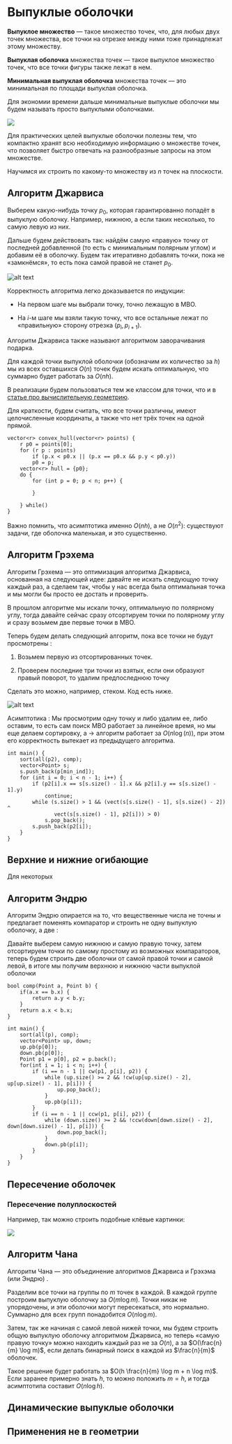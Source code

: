 # Выпуклые оболочки

**Выпуклое множество** — такое множество точек, что, для любых двух точек множества, все точки на отрезке между ними тоже принадлежат этому множеству.

**Выпуклая оболочка** множества точек — такое выпуклое множество точек, что все точки фигуры также лежат в нем.

**Минимальная выпуклая оболочка** множества точек — это минимальная по площади выпуклая оболочка.

Для экономии времени дальше минимальные выпуклые оболочки мы будем называть просто выпуклыми оболочками.

![](https://upload.wikimedia.org/wikipedia/commons/thumb/d/de/ConvexHull.svg/220px-ConvexHull.svg.png)

Для практических целей выпуклые оболочки полезны тем, что компактно хранят  всю необходимую информацию о множестве точек, что позволяет быстро отвечать на разнообразные запросы на этом множестве.

Научимся их строить по какому-то множеству из $n$ точек на плоскости.

## Алгоритм Джарвиса

Выберем какую-нибудь точку $p_0$, которая гарантированно попадёт в выпуклую оболочку. Например, нижнюю, а если таких несколько, то самую левую из них.

Дальше будем действовать так: найдём самую «правую» точку от последней добавленной (то есть с минимальным полярным углом) и добавим её в оболочку. Будем так итеративно добавлять точки, пока не «замкнёмся», то есть пока самой правой не станет $p_0$. 

![alt text](http://neerc.ifmo.ru/wiki/images/b/b3/Graham1.png)

Корректность алгоритма легко доказывается по индукции:

* На первом шаге мы выбрали точку, точно лежащую в МВО.

* На $i$-м шаге мы взяли такую точку, что все остальные лежат по «правильную» сторону отрезка $(p_i, p_{i+1})$.

Алгоритм Джарвиса также называют алгоритмом заворачивания подарка.

Для каждой точки выпуклой оболочки (обозначим их количество за $h$) мы из всех оставшихся $O(n)$ точек будем искать оптимальную, что суммарно будет работать за $O(n h)$.

В реализации будем пользоваться тем же классом для точки, что и в [статье про вычислительную геометрию](https://algorithmica.org/ru/geometry).

Для краткости, будем считать, что все точки различны, имеют целочисленные координаты, а также что нет трёх точек на одной прямой.

```
vector<r> convex_hull(vector<r> points) {
    r p0 = points[0];
    for (r p : points)
        if (p.x < p0.x || (p.x == p0.x && p.y < p0.y))
        p0 = p;
    vector<r> hull = {p0};
    do {
        for (int p = 0; p < n; p++) {
            
        }
        
    } while()
}
```

Важно помнить, что асимптотика именно $O(nh)$, а не $O(n^2)$: существуют задачи, где оболочка маленькая, и это существенно.

## Алгоритм Грэхема

Алгоритм Грэхема — это оптимизация алгоритма Джарвиса, основанная на следующей идее: давайте не искать следующую точку каждый раз, а сделаем так, чтобы у нас всегда была оптимальная точка и мы могли бы просто ее достать и проверить.

В прошлом алгоритме мы искали точку, оптимальную по полярному углу, тогда давайте сейчас сразу отсортируем точки по полярному углу и сразу возьмем две первые точки в МВО.

Теперь будем делать следующий алгоритм, пока все точки не будут просмотрены : 

1) Возьмем первую из отсортированных точек.

2) Проверем последние три точки из взятых, если они образуют правый поворот, то удалим предпоследнюю точку

Сделать это можно, например, стеком. Код есть ниже.

![alt text](https://cdn.turkaramamotoru.com/ru/algoritm-grehema-4131.jpg)

Асимптотика : Мы просмотрим одну точку и либо удалим ее, либо оставим, то есть сам поиск МВО работает за линейное время, но мы еще делаем сортировку, а $\rightarrow$ алгоритм работает за  $O(n\log(n))$, при этом его корректность вытекает из предыдущего алгоритма.

```
int main() {
    sort(all(p2), comp);
    vector<Point> s;
    s.push_back(p[min_ind]);
    for (int i = 0; i < n - 1; i++) {
        if (p2[i].x == s[s.size() - 1].x && p2[i].y == s[s.size() - 1].y)
            continue;
        while (s.size() > 1 && (vect(s[s.size() - 1], s[s.size() - 2]) ^
               vect(s[s.size() - 1], p2[i])) > 0)
            s.pop_back();
        s.push_back(p2[i]);
    }
}
```

## Верхние и нижние огибающие

Для некоторых

## Алгоритм Эндрю

Алгоритм Эндрю опирается на то, что вещественные числа не точны и предлагает поменять компаратор и строить не одну выпуклую оболочку, а две : 

Давайте выберем самую нижнюю и самую правую точку, затем отсортируем точки по самому простому из возможных компараторов, теперь будем строить две оболочки от самой правой точки и самой левой, в итоге мы получим верхнюю и нижнюю части выпуклой оболочки

```
bool comp(Point a, Point b) {
    if(a.x == b.x) {
        return a.y < b.y;
    }
    return a.x < b.x;
}

int main() {
    sort(all(p), comp);
    vector<Point> up, down;
    up.pb(p[0]);
    down.pb(p[0]);
    Point p1 = p[0], p2 = p.back();
    for(int i = 1; i < n; i++) {
        if (i == n - 1 || cw(p1, p[i], p2)) {
            while (up.size() >= 2 && !cw(up[up.size() - 2], up[up.size() - 1], p[i])) {
                up.pop_back();
            }
            up.pb(p[i]);
        }
        if (i == n - 1 || ccw(p1, p[i], p2)) {
            while (down.size() >= 2 && !ccw(down[down.size() - 2], down[down.size() - 1], p[i])) {
                down.pop_back();
            }
            down.pb(p[i]);
        }
    }
}
```

## Пересечение оболочек

### Пересечение полуплоскостей

Например, так можно строить подобные клёвые картинки:

![](https://upload.wikimedia.org/wikipedia/commons/thumb/2/20/Coloured_Voronoi_2D.svg/220px-Coloured_Voronoi_2D.svg.png)

## Алгоритм Чана

Алгоритм Чана — это объединение алгоритмов Джарвиса и Грэхэма (или Эндрю) .

Разделим все точки на группы по $m$ точек в каждой. В каждой группе построим выпуклую оболочку за $O(m \log m)$. Точки никак не упорядочены, и эти оболочки могут пересекаться, это нормально. Суммарно для всех групп понадобится $O(n \log m)$.

Затем, так же начиная с самой левой нижей точки, мы будем строить общую выпуклую оболочку алгоритмом Джарвиса, но теперь «самую правую точку» можно находить каждый раз не за $O(n)$, а за $O(\frac{n}{m} \log m)$, если делать бинарный поиск в каждой из $\frac{n}{m}$ оболочек.

Такое решение будет работать за $O(h \frac{n}{m} \log m + n \log m)$. Если заранее примерно знать $h$, то можно положить $m = h$, и тогда асимптотипа составит $O(n \log h)$.

## Динамические выпуклые оболочки

## Применения не в геометрии
